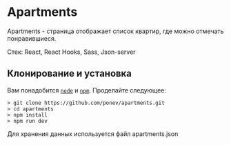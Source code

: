 # Apartments

Apartments - страница отображает список квартир, где можно отмечать понравившиеся.

  

Стек: React, React Hooks, Sass, Json-server

## Клонирование и установка
Вам понадобится <code>[node](https://nodejs.org/en/)</code> и <code>[npm](https://www.npmjs.com/)</code>.
Проделайте следующее:
```
> git clone https://github.com/ponev/apartments.git
> cd apartments
> npm install
> npm run dev
```

Для хранения данных используется файл apartments.json